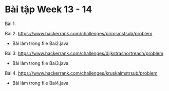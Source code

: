 # Bài tập Week 13 - 14
Bài 1.

Bài 2. https://www.hackerrank.com/challenges/primsmstsub/problem
- Bài làm trong file Bai2.java

Bài 3. https://www.hackerrank.com/challenges/dijkstrashortreach/problem
- Bài làm trong file Bai3.java

Bài 4. https://www.hackerrank.com/challenges/kruskalmstrsub/problem
- Bài làm trong file Bai4.java